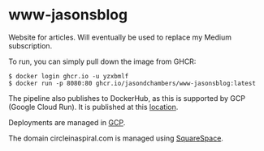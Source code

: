 # www-jasonsblog
Website for articles. Will eventually be used to replace my Medium subscription.

To run, you can simply pull down the image from GHCR:

    $ docker login ghcr.io -u yzxbmlf
    $ docker run -p 8080:80 ghcr.io/jasondchambers/www-jasonsblog:latest

The pipeline also publishes to DockerHub, as this is supported by GCP (Google Cloud Run). It is published at this [location](https://hub.docker.com/repository/docker/yzxbmlf/www-jasonsblog/general).

Deployments are managed in [GCP](https://console.cloud.google.com/home/dashboard?hl=en&project=micro-spanner-416713).

The domain circleinaspiral.com is managed using [SquareSpace](https://account.squarespace.com/domains).
